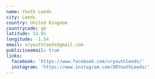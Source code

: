 ```yaml
---
name: Youth Leeds
city: Leeds
country: United Kingdom
countrycode: gb
latitude: 53.81
longitude: -1.54
email: xryouthleeds@gmail.com
publiciseemail: true
links:
  facebook: 'https://www.facebook.com/xryouthleeds/'
  instagram: 'https://www.instagram.com/XRYouthLeeds/'
---
```


